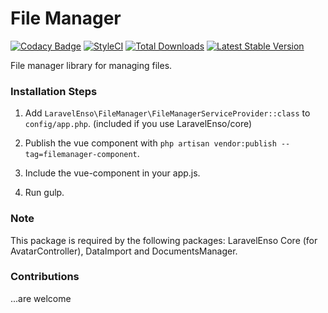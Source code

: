 # File Manager
[![Codacy Badge](https://api.codacy.com/project/badge/Grade/6e342eff10f24db5b89be5fe203e424d)](https://www.codacy.com/app/laravel-enso/FileManager?utm_source=github.com&amp;utm_medium=referral&amp;utm_content=laravel-enso/FileManager&amp;utm_campaign=Badge_Grade)
[![StyleCI](https://styleci.io/repos/85492361/shield?branch=master)](https://styleci.io/repos/85492361)
[![Total Downloads](https://poser.pugx.org/laravel-enso/filemanager/downloads)](https://packagist.org/packages/laravel-enso/filemanager)
[![Latest Stable Version](https://poser.pugx.org/laravel-enso/filemanager/version)](https://packagist.org/packages/laravel-enso/filemanager)

File manager library for managing files.

### Installation Steps

1. Add `LaravelEnso\FileManager\FileManagerServiceProvider::class` to `config/app.php`. (included if you use LaravelEnso/core)

2. Publish the vue component with `php artisan vendor:publish --tag=filemanager-component`.

3. Include the vue-component in your app.js.

4. Run gulp.

### Note

This package is required by the following packages: LaravelEnso Core (for AvatarController), DataImport and DocumentsManager.

### Contributions

...are welcome
